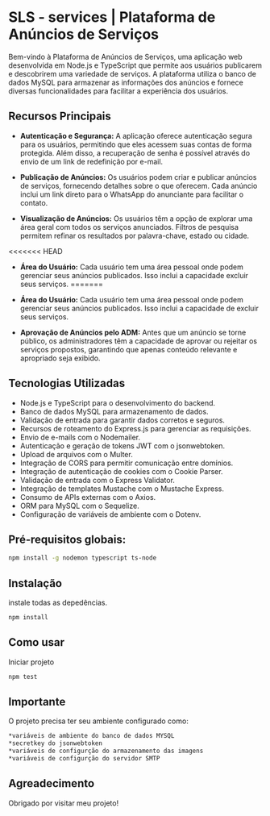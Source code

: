 # SLS - services | Plataforma de Anúncios de Serviços

Bem-vindo à Plataforma de Anúncios de Serviços, uma aplicação web desenvolvida em Node.js e TypeScript que permite aos usuários publicarem e descobrirem uma variedade de serviços. A plataforma utiliza o banco de dados MySQL para armazenar as informações dos anúncios e fornece diversas funcionalidades para facilitar a experiência dos usuários.

## Recursos Principais

- **Autenticação e Segurança:** A aplicação oferece autenticação segura para os usuários, permitindo que eles acessem suas contas de forma protegida. Além disso, a recuperação de senha é possível através do envio de um link de redefinição por e-mail.

- **Publicação de Anúncios:** Os usuários podem criar e publicar anúncios de serviços, fornecendo detalhes sobre o que oferecem. Cada anúncio inclui um link direto para o WhatsApp do anunciante para facilitar o contato.

- **Visualização de Anúncios:** Os usuários têm a opção de explorar uma área geral com todos os serviços anunciados. Filtros de pesquisa permitem refinar os resultados por palavra-chave, estado ou cidade.

<<<<<<< HEAD
- **Área do Usuário:** Cada usuário tem uma área pessoal onde podem gerenciar seus anúncios publicados. Isso inclui a capacidade excluir seus serviços.
=======
- **Área do Usuário:** Cada usuário tem uma área pessoal onde podem gerenciar seus anúncios publicados. Isso inclui a capacidade de excluir seus serviços.


- **Aprovação de Anúncios pelo ADM:** Antes que um anúncio se torne público, os administradores têm a capacidade de aprovar ou rejeitar os serviços propostos, garantindo que apenas conteúdo relevante e apropriado seja exibido.

## Tecnologias Utilizadas

- Node.js e TypeScript para o desenvolvimento do backend.
- Banco de dados MySQL para armazenamento de dados.
- Validação de entrada para garantir dados corretos e seguros.
- Recursos de roteamento do Express.js para gerenciar as requisições.
- Envio de e-mails com o Nodemailer.
- Autenticação e geração de tokens JWT com o jsonwebtoken.
- Upload de arquivos com o Multer.
- Integração de CORS para permitir comunicação entre domínios.
- Integração de autenticação de cookies com o Cookie Parser.
- Validação de entrada com o Express Validator.
- Integração de templates Mustache com o Mustache Express.
- Consumo de APIs externas com o Axios.
- ORM para MySQL com o Sequelize.
- Configuração de variáveis de ambiente com o Dotenv.

## Pré-requisitos globais:


```bash
npm install -g nodemon typescript ts-node
```
## Instalação

instale todas as depedências.

```bash
npm install
```

## Como usar
Iniciar projeto
```javascript
npm test
```

## Importante
O projeto precisa ter seu ambiente configurado como:
```bash
*variáveis de ambiente do banco de dados MYSQL
*secretkey do jsonwebtoken
*variáveis de configurção do armazenamento das imagens
*variáveis de configurção do servidor SMTP
```

## Agreadecimento 

Obrigado por visitar meu projeto!

